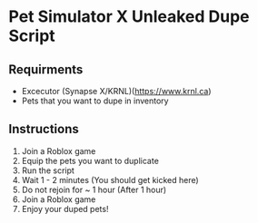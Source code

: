 # Pet Simulator X Unleaked Dupe Script

## Requirments

- Excecutor (Synapse X/KRNL)(https://www.krnl.ca)
- Pets that you want to dupe in inventory

## Instructions

1. Join a Roblox game
2. Equip the pets you want to duplicate
3. Run the script
4. Wait 1 - 2 minutes
(You should get kicked here)
5. Do not rejoin for ~ 1 hour
(After 1 hour)
6. Join a Roblox game
7. Enjoy your duped pets!

